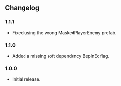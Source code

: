 ## Changelog

### 1.1.1

- Fixed using the wrong MaskedPlayerEnemy prefab.

### 1.1.0

- Added a missing soft dependency BepInEx flag.

### 1.0.0

- Initial release.